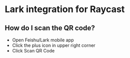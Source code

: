 # Lark integration for Raycast

## How do I scan the QR code?

- Open Feishu/Lark mobile app
- Click the plus icon in upper right corner
- Click Scan QR Code
